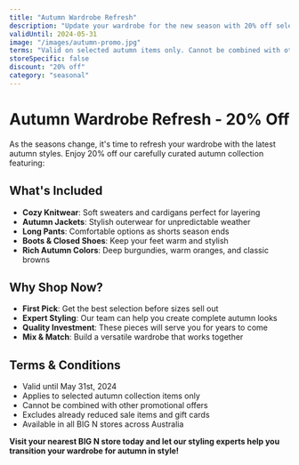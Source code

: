 ```yaml
---
title: "Autumn Wardrobe Refresh"
description: "Update your wardrobe for the new season with 20% off selected autumn collections."
validUntil: 2024-05-31
image: "/images/autumn-promo.jpg"
terms: "Valid on selected autumn items only. Cannot be combined with other offers. Excludes sale items and gift cards."
storeSpecific: false
discount: "20% off"
category: "seasonal"
---
```


# Autumn Wardrobe Refresh - 20% Off

As the seasons change, it's time to refresh your wardrobe with the latest autumn styles. Enjoy 20% off our carefully curated autumn collection featuring:

## What's Included

- **Cozy Knitwear**: Soft sweaters and cardigans perfect for layering
- **Autumn Jackets**: Stylish outerwear for unpredictable weather  
- **Long Pants**: Comfortable options as shorts season ends
- **Boots & Closed Shoes**: Keep your feet warm and stylish
- **Rich Autumn Colors**: Deep burgundies, warm oranges, and classic browns

## Why Shop Now?

- **First Pick**: Get the best selection before sizes sell out
- **Expert Styling**: Our team can help you create complete autumn looks
- **Quality Investment**: These pieces will serve you for years to come
- **Mix & Match**: Build a versatile wardrobe that works together

## Terms & Conditions

- Valid until May 31st, 2024
- Applies to selected autumn collection items only
- Cannot be combined with other promotional offers
- Excludes already reduced sale items and gift cards
- Available in all BIG N stores across Australia

**Visit your nearest BIG N store today and let our styling experts help you transition your wardrobe for autumn in style!**